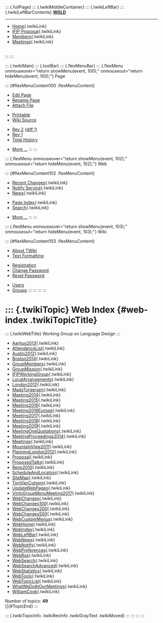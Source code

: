 ::: {.fullPage}
::: {.twikiMiddleContainer}
::: {.twikiLeftBar}
::: {.twikiLeftBarContents}
**[WGLD](http://www.program-transformation.org/view/WGLD/WebHome)**

------------------------------------------------------------------------

-   [Home](WebHome){.twikiLink}
-   [IFIP Proposal](Proposal){.twikiLink}
-   [Members](GroupMembers){.twikiLink}
-   [Meetings](Meetings){.twikiLink}

\
:::
:::

::: {.twikiMain}
::: {.toolBar}
::: {.flexMenuBar}
::: {.flexMenu onmouseover="return showMenu(event, 100);" onmouseout="return hideMenu(event, 100);"}
Page

::: {#flexMenuContent100 .flexMenuContent}
-   [Edit
    Page](http://www.program-transformation.org/edit/WGLD/WebIndex?t=1536827708)
-   [Rename
    Page](http://www.program-transformation.org/rename/WGLD/WebIndex)
-   [Attach
    File](http://www.program-transformation.org/attach/WGLD/WebIndex)

<!-- -->

-   [Printable](http://www.program-transformation.org/view/WGLD/WebIndex?skin=print.pattern)
-   [Wiki
    Source](http://www.program-transformation.org/view/WGLD/WebIndex?skin=text&raw=on&contenttype=text/plain)

<!-- -->

-   [Rev
    2](http://www.program-transformation.org/view/WGLD/WebIndex?rev=1.2)
    [(diff 1)](http://www.program-transformation.org/rdiff/WGLD/WebIndex?rev1=1.2&rev2=1.1)
-   [Rev
    1](http://www.program-transformation.org/view/WGLD/WebIndex?rev=1.1)
-   [Total
    History](http://www.program-transformation.org/rdiff/WGLD/WebIndex)

<!-- -->

-   [More
    \...](http://www.program-transformation.org/oops/WGLD/WebIndex?template=oopsmore&param1=1.2&param2=1.2)
:::
:::

::: {.flexMenu onmouseover="return showMenu(event, 102);" onmouseout="return hideMenu(event, 102);"}
Web

::: {#flexMenuContent102 .flexMenuContent}
-   [Recent Changes](WebChanges){.twikiLink}
-   [Notify Service](WebNotify){.twikiLink}
-   [News](WebNews){.twikiLink}

<!-- -->

-   [Page Index](WebIndex){.twikiLink}
-   [Search](WebSearch){.twikiLink}

<!-- -->

-   [More
    \...](http://www.program-transformation.org/oops/WGLD/WebIndex?template=oopsmore&param1=1.2&param2=1.2)
:::
:::

::: {.flexMenu onmouseover="return showMenu(event, 103);" onmouseout="return hideMenu(event, 103);"}
Wiki

::: {#flexMenuContent103 .flexMenuContent}
-   [About
    TWiki](http://www.program-transformation.org/view/TWiki/WebHome)
-   [Text
    Formatting](http://www.program-transformation.org/view/TWiki/TextFormattingRules)

<!-- -->

-   [Registration](http://www.program-transformation.org/view/TWiki/TWikiRegistration)
-   [Change
    Password](http://www.program-transformation.org/view/TWiki/ChangePassword)
-   [Reset
    Password](http://www.program-transformation.org/view/TWiki/ResetPassword)

<!-- -->

-   [Users](http://www.program-transformation.org/view/Main/TWikiUsers)
-   [Groups](http://www.program-transformation.org/view/Main/TWikiGroups)
:::
:::
:::
:::

::: {.twikiTopic}
Web Index {#web-index .twikiTopicTitle}
=========

::: {.twikiWebTitle}
Working Group on Language Design
:::

-   [Aarhus2013](Aarhus2013){.twikiLink}
-   [AttendanceList](AttendanceList){.twikiLink}
-   [Austin2012](Austin2012){.twikiLink}
-   [Boston2014](Boston2014){.twikiLink}
-   [GroupMembers](GroupMembers){.twikiLink}
-   [GroupMission](GroupMission){.twikiLink}
-   [IFIPWorkingGroup](IFIPWorkingGroup){.twikiLink}
-   [LocalArrangements](LocalArrangements){.twikiLink}
-   [London2012](London2012){.twikiLink}
-   [MadsTorgersen](MadsTorgersen){.twikiLink}
-   [Meeting2014](Meeting2014){.twikiLink}
-   [Meeting2015](Meeting2015){.twikiLink}
-   [Meeting2016](Meeting2016){.twikiLink}
-   [Meeting2016Europe](Meeting2016Europe){.twikiLink}
-   [Meeting2017](Meeting2017){.twikiLink}
-   [Meeting2018](Meeting2018){.twikiLink}
-   [Meeting2019](Meeting2019){.twikiLink}
-   [MeetingOneQuotations](MeetingOneQuotations){.twikiLink}
-   [MeetingProceedings2014](MeetingProceedings2014){.twikiLink}
-   [Meetings](Meetings){.twikiLink}
-   [MountainView2011](MountainView2011){.twikiLink}
-   [PlanningLondon2012](PlanningLondon2012){.twikiLink}
-   [Proposal](Proposal){.twikiLink}
-   [ProposedTalks](ProposedTalks){.twikiLink}
-   [Reno2010](Reno2010){.twikiLink}
-   [ScheduleAndLocation](ScheduleAndLocation){.twikiLink}
-   [SiteMap](SiteMap){.twikiLink}
-   [TomVanCutsem](TomVanCutsem){.twikiLink}
-   [UpdateWebPages](UpdateWebPages){.twikiLink}
-   [VintoGroupMenuMeeting2017](VintoGroupMenuMeeting2017){.twikiLink}
-   [WebChanges](WebChanges){.twikiLink}
-   [WebChanges100](WebChanges100){.twikiLink}
-   [WebChanges200](WebChanges200){.twikiLink}
-   [WebChanges500](WebChanges500){.twikiLink}
-   [WebCustomMenus](WebCustomMenus){.twikiLink}
-   [WebHome](WebHome){.twikiLink}
-   [WebIndex](WebIndex){.twikiLink}
-   [WebLeftBar](WebLeftBar){.twikiLink}
-   [WebNews](WebNews){.twikiLink}
-   [WebNotify](WebNotify){.twikiLink}
-   [WebPreferences](WebPreferences){.twikiLink}
-   [WebRss](WebRss){.twikiLink}
-   [WebSearch](WebSearch){.twikiLink}
-   [WebSearchAdvanced](WebSearchAdvanced){.twikiLink}
-   [WebStatistics](WebStatistics){.twikiLink}
-   [WebTools](WebTools){.twikiLink}
-   [WebTopicList](WebTopicList){.twikiLink}
-   [WhatWeDoAtOurMeetings](WhatWeDoAtOurMeetings){.twikiLink}
-   [WilliamCook](WilliamCook){.twikiLink}

Number of topics: **49**\
[]{#TopicEnd}
:::

::: {.twikiTopicInfo .twikiRevInfo .twikiGrayText .twikiMoved}
:::
:::
:::
:::
